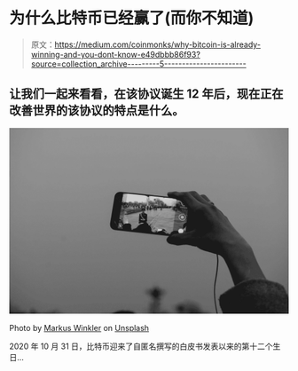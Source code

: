 # 为什么比特币已经赢了(而你不知道)

> 原文：<https://medium.com/coinmonks/why-bitcoin-is-already-winning-and-you-dont-know-e49dbbb86f93?source=collection_archive---------5----------------------->

## 让我们一起来看看，在该协议诞生 12 年后，现在正在改善世界的该协议的特点是什么。

![](img/090f550e123fdb89ca52c0bcea872c50.png)

Photo by [Markus Winkler](https://unsplash.com/@markuswinkler?utm_source=medium&utm_medium=referral) on [Unsplash](https://unsplash.com?utm_source=medium&utm_medium=referral)

2020 年 10 月 31 日，比特币迎来了自匿名撰写的白皮书发表以来的第十二个生日…
